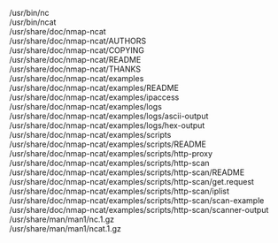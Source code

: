 /usr/bin/nc  
/usr/bin/ncat  
/usr/share/doc/nmap-ncat  
/usr/share/doc/nmap-ncat/AUTHORS  
/usr/share/doc/nmap-ncat/COPYING  
/usr/share/doc/nmap-ncat/README  
/usr/share/doc/nmap-ncat/THANKS  
/usr/share/doc/nmap-ncat/examples  
/usr/share/doc/nmap-ncat/examples/README  
/usr/share/doc/nmap-ncat/examples/ipaccess  
/usr/share/doc/nmap-ncat/examples/logs  
/usr/share/doc/nmap-ncat/examples/logs/ascii-output  
/usr/share/doc/nmap-ncat/examples/logs/hex-output  
/usr/share/doc/nmap-ncat/examples/scripts  
/usr/share/doc/nmap-ncat/examples/scripts/README  
/usr/share/doc/nmap-ncat/examples/scripts/http-proxy  
/usr/share/doc/nmap-ncat/examples/scripts/http-scan  
/usr/share/doc/nmap-ncat/examples/scripts/http-scan/README  
/usr/share/doc/nmap-ncat/examples/scripts/http-scan/get.request  
/usr/share/doc/nmap-ncat/examples/scripts/http-scan/iplist  
/usr/share/doc/nmap-ncat/examples/scripts/http-scan/scan-example  
/usr/share/doc/nmap-ncat/examples/scripts/http-scan/scanner-output  
/usr/share/man/man1/nc.1.gz  
/usr/share/man/man1/ncat.1.gz  
